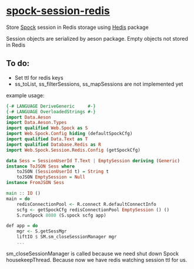 # [spock-session-redis][]

Store [Spock](https://github.com/agrafix/Spock) session in Redis storage using [Hedis](https://github.com/informatikr/hedis) package

Session objects are serialized by aeson package.
Empty objects not stored in Redis

## To do:
- Set ttl for redis keys
- ss_toList, ss_filterSessions, ss_mapSessions are not implemented yet

example usage:

```haskell
{-# LANGUAGE DeriveGeneric     #-}
{-# LANGUAGE OverloadedStrings #-}
import Data.Aeson
import Data.Aeson.Types
import qualified Web.Spock as S
import Web.Spock.Config hiding (defaultSpockCfg)
import qualified Data.Text as T
import qualified Database.Redis as R
import Web.Spock.Session.Redis.Config (getSpockCfg)

data Sess = SessionUserId T.Text | EmptySession deriving (Generic)
instance ToJSON Sess where
    toJSON (SessionUserId t) = String t
    toJSON EmptySession = Null
instance FromJSON Sess

main :: IO ()
main = do
    redisConnectionPool <- R.connect R.defaultConnectInfo
    scfg <- getSpockCfg redisConnectionPool EmptySession () ()
    S.runSpock 8080 (S.spock scfg app)

def app = do
    mgr <- S.getSessMgr
    liftIO $ SM.sm_closeSessionManager mgr
    ...
```

sm_closeSessionManager is called because we need shut down Spock housekeepThread. Because now we have redis watching session ttl for us.

[spock-session-redis]: https://github.com/githubuser/spock-session-redis
